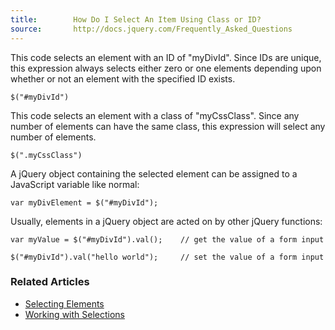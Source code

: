 ```yaml
---
title:        How Do I Select An Item Using Class or ID?
source:       http://docs.jquery.com/Frequently_Asked_Questions
---
```


This code selects an element with an ID of "myDivId". Since IDs are unique, this expression always selects either zero or one elements depending upon whether or not an element with the specified ID exists.

```
$("#myDivId")
```

This code selects an element with a class of "myCssClass". Since any number of elements can have the same class, this expression will select any number of elements.

```
$(".myCssClass")
```

A jQuery object containing the selected element can be assigned to a JavaScript variable like normal:

```
var myDivElement = $("#myDivId");
```

Usually, elements in a jQuery object are acted on by other jQuery functions:

```
var myValue = $("#myDivId").val();    // get the value of a form input

$("#myDivId").val("hello world");     // set the value of a form input
```

### Related Articles

* [Selecting Elements](/using-jquery-core/selecting-elements/)
* [Working with Selections](/using-jquery-core/working-with-selections/)